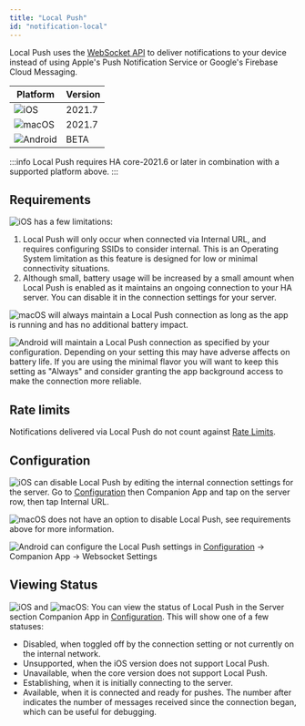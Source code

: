```yaml
---
title: "Local Push"
id: "notification-local"
---
```


Local Push uses the [WebSocket API](https://developers.home-assistant.io/docs/api/websocket) to deliver notifications to your device instead of using Apple's Push Notification Service or Google's Firebase Cloud Messaging.

| Platform | Version |
| -------- | ------- |
| ![iOS](/assets/iOS.svg) | 2021.7 |
| ![macOS](/assets/macOS.svg) | 2021.7 |
| ![Android](/assets/android.svg) | <span class='beta'>BETA</span> |

:::info
Local Push requires HA core-2021.6 or later in combination with a supported platform above.
:::

## Requirements

![iOS](/assets/iOS.svg) has a few limitations:

1. Local Push will only occur when connected via Internal URL, and requires configuring SSIDs to consider internal. This is an Operating System limitation as this feature is designed for low or minimal connectivity situations.
2. Although small, battery usage will be increased by a small amount when Local Push is enabled as it maintains an ongoing connection to your HA server. You can disable it in the connection settings for your server.

![macOS](/assets/macOS.svg) will always maintain a Local Push connection as long as the app is running and has no additional battery impact.

![Android](/assets/android.svg) will maintain a Local Push connection as specified by your configuration. Depending on your setting this may have adverse affects on battery life. If you are using the minimal flavor you will want to keep this setting as "Always" and consider granting the app background access to make the connection more reliable.

## Rate limits

Notifications delivered via Local Push do not count against [Rate Limits](details.md).

## Configuration

![iOS](/assets/iOS.svg) can disable Local Push by editing the internal connection settings for the server. Go to [Configuration](https://my.home-assistant.io/redirect/config/) then Companion App and tap on the server row, then tap Internal URL.

![macOS](/assets/macOS.svg) does not have an option to disable Local Push, see requirements above for more information.

![Android](/assets/android.svg) can configure the Local Push settings in [Configuration](https://my.home-assistant.io/redirect/config/) -> Companion App -> Websocket Settings 

## Viewing Status
![iOS](/assets/iOS.svg) and ![macOS](/assets/macOS.svg):
You can view the status of Local Push in the Server section Companion App in [Configuration](https://my.home-assistant.io/redirect/config/). This will show one of a few statuses:

* Disabled, when toggled off by the connection setting or not currently on the internal network.
* Unsupported, when the iOS version does not support Local Push.
* Unavailable, when the core version does not support Local Push.
* Establishing, when it is initially connecting to the server.
* Available, when it is connected and ready for pushes. The number after indicates the number of messages received since the connection began, which can be useful for debugging.

